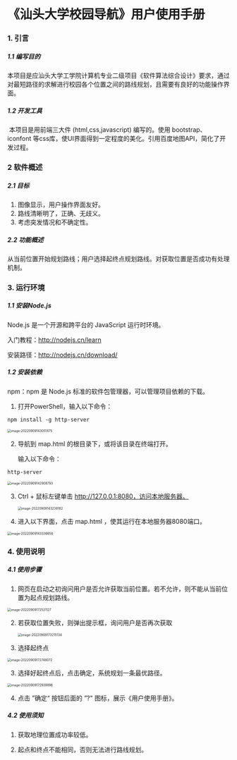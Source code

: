 #  《汕头大学校园导航》用户使用手册



### 1. 引言

##### 1.1 编写目的

​		本项目是应汕头大学工学院计算机专业二级项目《软件算法综合设计》要求，通过对最短路径的求解进行校园各个位置之间的路线规划，且需要有良好的功能操作界面。

##### 1.2 开发工具

​		本项目是用前端三大件 (html,css,javascript) 编写的。使用 bootstrap、iconfont 等css库，使UI界面得到一定程度的美化。引用百度地图API，简化了开发过程。



### 2 软件概述

##### 2.1 目标

1. 图像显示，用户操作界面友好。
2. 路线清晰明了，正确、无歧义。
3. 考虑突发情况和不确定性。

##### 2.2 功能概述

​		从当前位置开始规划路线；用户选择起终点规划路线。对获取位置是否成功有处理机制。



### 3. 运行环境

##### 1.1 安装Node.js 

Node.js 是一个开源和跨平台的 JavaScript 运行时环境。

入门教程：http://nodejs.cn/learn

安装路径：http://nodejs.cn/download/

##### 1.2 安装依赖

npm：npm 是 Node.js 标准的软件包管理器，可以管理项目依赖的下载。

1. 打开PowerShell，输入以下命令：

~~~
npm install -g http-server
~~~

<img src="https://i.imgur.com/j3Bbcyu.png" alt="image-20220909143051475" style="zoom: 50%;" />

2. 导航到 map.html 的根目录下，或将该目录在终端打开。

   输入以下命令：

~~~
http-server
~~~

<img src="https://i.imgur.com/8b8H5ej.png" alt="image-20220909142908793" style="zoom: 50%;" />

3. Ctrl + 鼠标左键单击 http://127.0.0.1:8080，访问本地服务器。

   <img src="https://i.imgur.com/znfvr98.png" alt="image-20220909143238182" style="zoom: 50%;" />

4. 进入以下界面，点击 map.html ，使其运行在本地服务器8080端口。

<img src="https://i.imgur.com/9EJh37s.png" alt="image-20220909143336658" style="zoom: 50%;" />





### 4. 使用说明

##### 4.1 使用步骤

1. 网页在启动之初询问用户是否允许获取当前位置。若不允许，则不能从当前位置为起点规划路线。

<img src="https://i.imgur.com/YE4Iwdn.png" alt="image-20220909172531127" style="zoom: 50%;" />

2. 若获取位置失败，则弹出提示框，询问用户是否再次获取

   <img src="https://i.imgur.com/SdHi4S3.png" alt="image-20220909173215134" style="zoom: 50%;" />

3. 选择起终点

<img src="https://i.imgur.com/k7SARsn.png" alt="image-20220909172748072" style="zoom: 50%;" />

3. 选择好起终点后，点击确定，系统规划一条最优路径。

<img src="https://i.imgur.com/Wf4nns3.png" alt="image-20220909172939896" style="zoom: 50%;" />

4. 点击 ”确定“ 按钮后面的 ”?" 图标，展示《用户使用手册》。

##### 4.2 使用须知

1. 获取地理位置成功率较低。

1. 起点和终点不能相同，否则无法进行路线规划。



